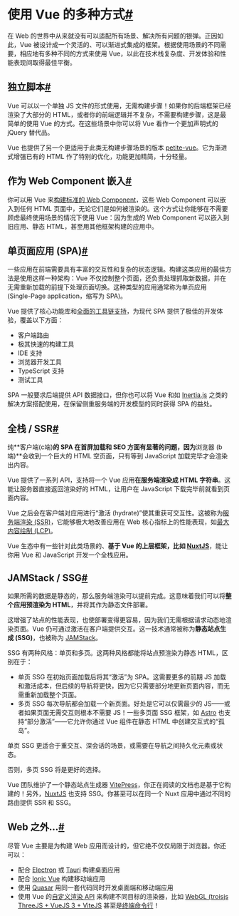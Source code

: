 # 使用 Vue 的多种方式[#](https://cn.vuejs.org/guide/extras/ways-of-using-vue.html#ways-of-using-vue)

在 Web 的世界中从来就没有可以适配所有场景、解决所有问题的银弹。正因如此，Vue 被设计成一个灵活的、可以渐进式集成的框架。根据使用场景的不同需要，相应地有多种不同的方式来使用 Vue，以此在技术栈复杂度、开发体验和性能表现间取得最佳平衡。

## 独立脚本[#](https://cn.vuejs.org/guide/extras/ways-of-using-vue.html#standalone-script)

Vue 可以以一个单独 JS 文件的形式使用，无需构建步骤！如果你的后端框架已经渲染了大部分的 HTML，或者你的前端逻辑并不复杂，不需要构建步骤，这是最简单的使用 Vue 的方式。在这些场景中你可以将 Vue 看作一个更加声明式的 jQuery 替代品。

Vue 也提供了另一个更适用于此类无构建步骤场景的版本 [petite-vue](https://github.com/vuejs/petite-vue)。它为渐进式增强已有的 HTML 作了特别的优化，功能更加精简，十分轻量。

## 作为 Web Component 嵌入[#](https://cn.vuejs.org/guide/extras/ways-of-using-vue.html#embedded-web-components)

你可以用 Vue 来[构建标准的 Web Component](https://cn.vuejs.org/guide/extras/web-components.html)，这些 Web Component 可以嵌入到任何 HTML 页面中，无论它们是如何被渲染的。这个方式让你能够在不需要顾虑最终使用场景的情况下使用 Vue：因为生成的 Web Component 可以嵌入到旧应用、静态 HTML，甚至用其他框架构建的应用中。

## 单页面应用 (SPA)[#](https://cn.vuejs.org/guide/extras/ways-of-using-vue.html#single-page-application-spa)

一些应用在前端需要具有丰富的交互性和复杂的状态逻辑。构建这类应用的最佳方法是使用这样一种架构：Vue 不仅控制整个页面，还负责处理抓取新数据，并在无需重新加载的前提下处理页面切换。这种类型的应用通常称为单页应用 (Single-Page application，缩写为 SPA)。

Vue 提供了核心功能库和[全面的工具链支持](https://cn.vuejs.org/guide/scaling-up/tooling.html)，为现代 SPA 提供了极佳的开发体验，覆盖以下方面：

- 客户端路由
- 极其快速的构建工具
- IDE 支持
- 浏览器开发工具
- TypeScript 支持
- 测试工具

SPA 一般要求后端提供 API 数据接口，但你也可以将 Vue 和如 [Inertia.js](https://inertiajs.com/) 之类的解决方案搭配使用，在保留侧重服务端的开发模型的同时获得 SPA 的益处。

## 全栈 / SSR[#](https://cn.vuejs.org/guide/extras/ways-of-using-vue.html#fullstack-ssr)

纯**客户端(c端)**的 SPA 在首屏加载和 SEO 方面有显著的问题，因为**浏览器 (b端)**会收到一个巨大的 HTML 空页面，只有等到 JavaScript 加载完毕才会渲染出内容。

Vue 提供了一系列 API，支持将一个 Vue 应用**在服务端渲染成 HTML 字符串**。这能让服务器直接返回渲染好的 HTML，让用户在 JavaScript 下载完毕前就看到页面内容。

Vue 之后会在客户端对应用进行“激活 (hydrate)”使其重获可交互性。这被称为[服务端渲染 (SSR)](https://cn.vuejs.org/guide/scaling-up/ssr.html)，它能够极大地改善应用在 Web 核心指标上的性能表现，如[最大内容绘制 (LCP)](https://web.dev/lcp/)。

Vue 生态中有一些针对此类场景的、**基于 Vue 的上层框架，比如 [NuxtJS](https://v3.nuxtjs.org/)**，能让你用 Vue 和 JavaScript 开发一个全栈应用。

## JAMStack / SSG[#](https://cn.vuejs.org/guide/extras/ways-of-using-vue.html#jamstack-ssg)

如果所需的数据是静态的，那么服务端渲染可以提前完成。这意味着我们可以将**整个应用预渲染为 HTML**，并将其作为静态文件部署。

这增强了站点的性能表现，也使部署变得更容易，因为我们无需根据请求动态地渲染页面。Vue 仍可通过激活在客户端提供交互。这一技术通常被称为**静态站点生成 (SSG)**，也被称为 [JAMStack](https://jamstack.org/what-is-jamstack/)。

SSG 有两种风格：单页和多页。这两种风格都能将站点预渲染为静态 HTML，区别在于：

- 单页 SSG 在初始页面加载后将其“激活”为 SPA。这需要更多的前期 JS 加载和激活成本，但后续的导航将更快，因为它只需要部分地更新页面内容，而无需重新加载整个页面。
- 多页 SSG 每次导航都会加载一个新页面。好处是它可以仅需最少的 JS——或者如果页面无需交互则根本不需要 JS！一些多页面 SSG 框架，如 [Astro](https://astro.build/) 也支持“部分激活”——它允许你通过 Vue 组件在静态 HTML 中创建交互式的“孤岛”。

单页 SSG 更适合于重交互、深会话的场景，或需要在导航之间持久化元素或状态。

否则，多页 SSG 将是更好的选择。

Vue 团队维护了一个静态站点生成器 [VitePress](https://vitepress.vuejs.org/)，你正在阅读的文档也是基于它构建的！另外，[NuxtJS](https://v3.nuxtjs.org/) 也支持 SSG。你甚至可以在同一个 Nuxt 应用中通过不同的路由提供 SSR 和 SSG。



## Web 之外...[#](https://cn.vuejs.org/guide/extras/ways-of-using-vue.html#beyond-the-web)

尽管 Vue 主要是为构建 Web 应用而设计的，但它绝不仅仅局限于浏览器。你还可以：

- 配合 [Electron](https://www.electronjs.org/) 或 [Tauri](https://tauri.studio/en/) 构建桌面应用
- 配合 [Ionic Vue](https://ionicframework.com/docs/vue/overview) 构建移动端应用
- 使用 [Quasar](https://quasar.dev/) 用同一套代码同时开发桌面端和移动端应用
- 使用 Vue 的[自定义渲染 API](https://cn.vuejs.org/api/custom-renderer.html) 来构建不同目标的渲染器，比如 [WebGL (troisjs ThreeJS + VueJS 3 + ViteJS](https://troisjs.github.io/) 甚至是[终端命令行](https://github.com/ycmjason/vuminal)！